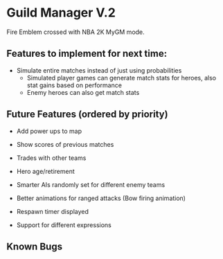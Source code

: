 # Guild Manager V.2

Fire Emblem crossed with NBA 2K MyGM mode.

## Features to implement for next time:

- Simulate entire matches instead of just using probabilities
  - Simulated player games can generate match stats for heroes, also stat gains based on performance
  - Enemy heroes can also get match stats

## Future Features (ordered by priority)

- Add power ups to map

- Show scores of previous matches
- Trades with other teams
- Hero age/retirement
- Smarter AIs randomly set for different enemy teams
- Better animations for ranged attacks (Bow firing animation)
- Respawn timer displayed
- Support for different expressions

## Known Bugs

<!-- Update this with bugs found during playtesting -->
